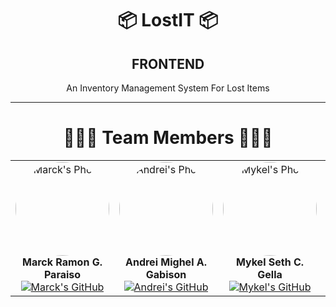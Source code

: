 <div align="center">  
  <h1>📦 LostIT 📦</h1>  
  <h2>FRONTEND</h2>
  <p>An Inventory Management System For Lost Items</p>
</div>
<hr>
<div align="center">  
  <h1>🧑‍🤝‍🧑 Team Members 🧑‍🤝‍🧑</h1>  
  <table>    
    <tr>      
      <td align="center">        
        <img src="https://scontent.fceb3-1.fna.fbcdn.net/v/t1.6435-9/88268537_2052308121581121_5731350534699352064_n.jpg?_nc_cat=111&ccb=1-7&_nc_sid=1d70fc&_nc_eui2=AeHRXkCaDm_zwoUYZgyD__IilqEsigTRRg2WoSyKBNFGDfa1P-FMlU4qNost4DH0XBe5sn7qXw2APk3caUV5aIRq&_nc_ohc=s-kMo6JsD5IQ7kNvgFL8gtX&_nc_zt=23&_nc_ht=scontent.fceb3-1.fna&_nc_gid=AI-2_X0-LPmg8jc_XbjyiPU&oh=00_AYC14X02nvpk4MooGx8V_d0lV89RlbAN09k1F0ieJ61BIw&oe=6741130F" alt="Marck's Photo" style="width:150px;height:150px;border-radius:50%;"><br>
        <strong>Marck Ramon G. Paraiso</strong><br>        
        <a href="https://github.com/MarckRamon"><img src="https://img.shields.io/badge/GitHub-Profile-blueviolet?style=for-the-badge&logo=github&logoColor=white" alt="Marck's GitHub"></a>      
      </td>      
      <td align="center">        
        <img src="https://scontent.fceb3-1.fna.fbcdn.net/v/t39.30808-6/448169634_3702695226613500_1781280067345834956_n.jpg?_nc_cat=103&ccb=1-7&_nc_sid=a5f93a&_nc_eui2=AeEnDbwicAEhkjsmZGTRTyd8beWlOCVsPoxt5aU4JWw-jN143Eo1XIndpI_RY76ZN4G5D7WVDacJ3m6fNJE5i053&_nc_ohc=UYX2_3YLRJAQ7kNvgH9HUVk&_nc_zt=23&_nc_ht=scontent.fceb3-1.fna&_nc_gid=ANUhOoz_-D5taUE6q65f0K9&oh=00_AYDy_eaObKT3CytrmtI5ptZ1fkRQXUoiJlH2tE7A9pZ7Pw&oe=671F6816" alt="Andrei's Photo" style="width:150px;height:150px;border-radius:50%;"><br>
        <strong>Andrei Mighel A. Gabison</strong><br>        
        <a href="https://github.com/Anzy15"><img src="https://img.shields.io/badge/GitHub-Profile-blueviolet?style=for-the-badge&logo=github&logoColor=white" alt="Andrei's GitHub"></a>      
      </td>      
      <td align="center">        
        <img src="https://media.discordapp.net/attachments/882533555777990656/1298805005855490068/IMG_6082.jpg?ex=671ae5ec&is=6719946c&hm=90567224392420c774175794b6c01e00c47dfc44a2d0ad3a4c2d2eb2ac35bf79&=&format=webp" alt="Mykel's Photo" style="width:150px;height:150px;border-radius:50%;"><br>
        <strong>Mykel Seth C. Gella</strong><br>        
        <a href="URL_TO_MYKEL_GITHUB"><img src="https://img.shields.io/badge/GitHub-Profile-blueviolet?style=for-the-badge&logo=github&logoColor=white" alt="Mykel's GitHub"></a>      
      </td>      
      <td align="center">        
        <img src="https://scontent.fceb3-1.fna.fbcdn.net/v/t39.30808-6/350635396_753475356524721_5045428538340290910_n.jpg?stp=dst-jpg_s552x414&_nc_cat=106&ccb=1-7&_nc_sid=a5f93a&_nc_eui2=AeFOUrXyagNOHhJeFRIArnLRWr_VFOeQHv9av9UU55Ae_x9ieaXa4uUZN2LwhkFYVUmnyWA--eb6X0fH1460rk17&_nc_ohc=qGPYIJSH5oUQ7kNvgHcl0q-&_nc_zt=23&_nc_ht=scontent.fceb3-1.fna&_nc_gid=AQb5vzBPv3t2OAJdn31xUcJ&oh=00_AYBmvCwuTa_t94jmM1umE6p_yHDQkrLyZ2BoIVtfavzs1w&oe=671F6444" alt="Luis's Photo" style="width:150px;height:150px;border-radius:50%;"><br>
        <strong>Luis Miguel A. Jaca</strong><br>        
        <a href="https://github.com/SaddenedMigsu"><img src="https://img.shields.io/badge/GitHub-Profile-blueviolet?style=for-the-badge&logo=github&logoColor=white" alt="Luis's GitHub"></a>      
      </td>    
    </tr>  
  </table>
</div>
